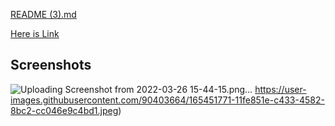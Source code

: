  [README (3).md](https://github.com/neetukumari4858/E-commerce-app/files/8569186/README.3.md)

[Here is Link](https://endearing-pixie-c5fd06.netlify.app/)

## Screenshots
![Uploading Screenshot from 2022-03-26 15-44-15.png…]()
https://user-images.githubusercontent.com/90403664/165451771-11fe851e-c433-4582-8bc2-cc046e9c4bd1.jpeg)
